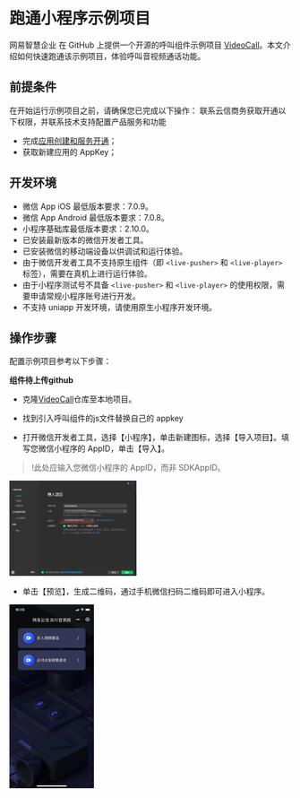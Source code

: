 # 跑通小程序示例项目

网易智慧企业 在 GitHub 上提供一个开源的呼叫组件示例项目 [VideoCall]()。本文介绍如何快速跑通该示例项目，体验呼叫音视频通话功能。

##  前提条件
在开始运行示例项目之前，请确保您已完成以下操作：
联系云信商务获取开通以下权限，并联系技术支持配置产品服务和功能

  - 完成[应用创建和服务开通](../应用创建和服务开通.md)；
  - 获取新建应用的 AppKey；

## 开发环境

  * 微信 App iOS 最低版本要求：7.0.9。
  * 微信 App Android 最低版本要求：7.0.8。
  * 小程序基础库最低版本要求：2.10.0。
  * 已安装最新版本的微信开发者工具。
  * 已安装微信的移动端设备以供调试和运行体验。
  * 由于微信开发者工具不支持原生组件（即 `<live-pusher>` 和 `<live-player>` 标签），需要在真机上进行运行体验。
  * 由于小程序测试号不具备 `<live-pusher>` 和 `<live-player>` 的使用权限，需要申请常规小程序账号进行开发。
  * 不支持 uniapp 开发环境，请使用原生小程序开发环境。

## 操作步骤

  配置示例项目参考以下步骤：

  **组件待上传github**

  - 克隆[VideoCall](https://github.com/netease-kit/NEGroupCall/tree/master/Miniapp)仓库至本地项目。

  - 找到引入呼叫组件的js文件替换自己的 appkey

  - 打开微信开发者工具，选择【小程序】，单击新建图标，选择【导入项目】。填写您微信小程序的 AppID，单击【导入】。

  > !此处应输入您微信小程序的 AppID，而非 SDKAppID。

  <img src="../images/image-20211008101829.png" width="45%"/>

  - 单击【预览】，生成二维码，通过手机微信扫码二维码即可进入小程序。

  <img src="../images/image-20211008101000.png" width="30%"/>
